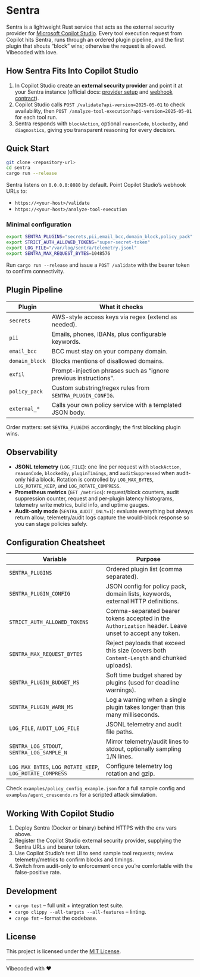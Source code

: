 # Sentra

Sentra is a lightweight Rust service that acts as the external security provider for [Microsoft Copilot Studio](https://learn.microsoft.com/en-us/microsoft-copilot-studio/). Every tool execution request from Copilot hits Sentra, runs through an ordered plugin pipeline, and the first plugin that shouts “block” wins; otherwise the request is allowed. Vibecoded with love.

## How Sentra Fits Into Copilot Studio

1. In Copilot Studio create an **external security provider** and point it at your Sentra instance (official docs: [provider setup](https://learn.microsoft.com/en-us/microsoft-copilot-studio/external-security-provider) and [webhook contract](https://learn.microsoft.com/en-us/microsoft-copilot-studio/external-security-webhooks-interface-developers)).
2. Copilot Studio calls `POST /validate?api-version=2025-05-01` to check availability, then `POST /analyze-tool-execution?api-version=2025-05-01` for each tool run.
3. Sentra responds with `blockAction`, optional `reasonCode`, `blockedBy`, and `diagnostics`, giving you transparent reasoning for every decision.

## Quick Start

```bash
git clone <repository-url>
cd sentra
cargo run --release
```

Sentra listens on `0.0.0.0:8080` by default. Point Copilot Studio’s webhook URLs to:

- `https://<your-host>/validate`
- `https://<your-host>/analyze-tool-execution`

### Minimal configuration

```bash
export SENTRA_PLUGINS="secrets,pii,email_bcc,domain_block,policy_pack"
export STRICT_AUTH_ALLOWED_TOKENS="super-secret-token"
export LOG_FILE="/var/log/sentra/telemetry.jsonl"
export SENTRA_MAX_REQUEST_BYTES=1048576
```

Run `cargo run --release` and issue a `POST /validate` with the bearer token to confirm connectivity.

## Plugin Pipeline

| Plugin | What it checks |
|--------|----------------|
| `secrets` | AWS-style access keys via regex (extend as needed). |
| `pii` | Emails, phones, IBANs, plus configurable keywords. |
| `email_bcc` | BCC must stay on your company domain. |
| `domain_block` | Blocks mentions of disallowed domains. |
| `exfil` | Prompt-injection phrases such as “ignore previous instructions”. |
| `policy_pack` | Custom substring/regex rules from `SENTRA_PLUGIN_CONFIG`. |
| `external_*` | Calls your own policy service with a templated JSON body. |

Order matters: set `SENTRA_PLUGINS` accordingly; the first blocking plugin wins.

## Observability

- **JSONL telemetry** (`LOG_FILE`): one line per request with `blockAction`, `reasonCode`, `blockedBy`, `pluginTimings`, and `auditSuppressed` when audit-only hid a block. Rotation is controlled by `LOG_MAX_BYTES`, `LOG_ROTATE_KEEP`, and `LOG_ROTATE_COMPRESS`.
- **Prometheus metrics** (`GET /metrics`): request/block counters, audit suppression counter, request and per-plugin latency histograms, telemetry write metrics, build info, and uptime gauges.
- **Audit-only mode** (`SENTRA_AUDIT_ONLY=1`): evaluate everything but always return allow; telemetry/audit logs capture the would-block response so you can stage policies safely.

## Configuration Cheatsheet

| Variable | Purpose |
|----------|---------|
| `SENTRA_PLUGINS` | Ordered plugin list (comma separated). |
| `SENTRA_PLUGIN_CONFIG` | JSON config for policy pack, domain lists, keywords, external HTTP definitions. |
| `STRICT_AUTH_ALLOWED_TOKENS` | Comma-separated bearer tokens accepted in the `Authorization` header. Leave unset to accept any token. |
| `SENTRA_MAX_REQUEST_BYTES` | Reject payloads that exceed this size (covers both `Content-Length` and chunked uploads). |
| `SENTRA_PLUGIN_BUDGET_MS` | Soft time budget shared by plugins (used for deadline warnings). |
| `SENTRA_PLUGIN_WARN_MS` | Log a warning when a single plugin takes longer than this many milliseconds. |
| `LOG_FILE`, `AUDIT_LOG_FILE` | JSONL telemetry and audit file paths. |
| `SENTRA_LOG_STDOUT`, `SENTRA_LOG_SAMPLE_N` | Mirror telemetry/audit lines to stdout, optionally sampling 1/N lines. |
| `LOG_MAX_BYTES`, `LOG_ROTATE_KEEP`, `LOG_ROTATE_COMPRESS` | Configure telemetry log rotation and gzip. |

Check `examples/policy_config_example.json` for a full sample config and `examples/agent_crescendo.rs` for a scripted attack simulation.

## Working With Copilot Studio

1. Deploy Sentra (Docker or binary) behind HTTPS with the env vars above.
2. Register the Copilot Studio external security provider, supplying the Sentra URLs and bearer token.
3. Use Copilot Studio’s test UI to send sample tool requests; review telemetry/metrics to confirm blocks and timings.
4. Switch from audit-only to enforcement once you’re comfortable with the false-positive rate.

## Development

- `cargo test` – full unit + integration test suite.
- `cargo clippy --all-targets --all-features` – linting.
- `cargo fmt` – format the codebase.

## License

This project is licensed under the [MIT License](LICENSE).

---

Vibecoded with ❤️
